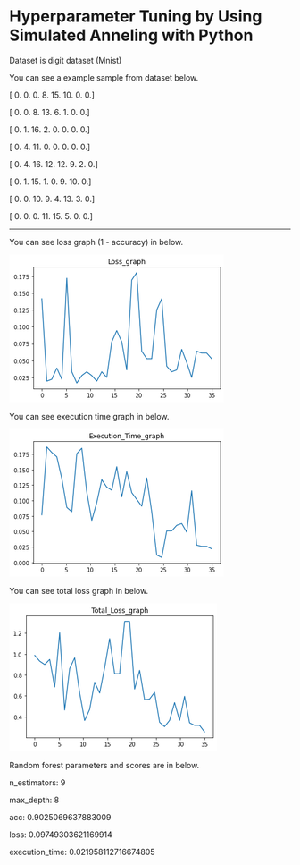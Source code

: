 # Hyperparameter Tuning by Using Simulated Anneling with Python

Dataset is digit dataset (Mnist)

You can see a example sample from dataset below.

[ 0.  0.  0.  8. 15. 10.  0.  0.]

[ 0.  0.  8. 13.  6.  1.  0.  0.]

[ 0.  1. 16.  2.  0.  0.  0.  0.]

[ 0.  4. 11.  0.  0.  0.  0.  0.]

[ 0.  4. 16. 12. 12.  9.  2.  0.]

[ 0.  1. 15.  1.  0.  9. 10.  0.]

[ 0.  0. 10.  9.  4. 13.  3.  0.]

[ 0.  0.  0. 11. 15.  5.  0.  0.]

---

You can see loss graph (1 - accuracy) in below.

<img src="/resources/loss_graph.png?raw=true"/>


You can see execution time graph in below.

<img src="/resources/execution_time_graph.png?raw=true"/>


You can see total loss graph in below.

<img src="/resources/total_loss_graph.png?raw=true"/>


Random forest parameters and scores are in below.

n_estimators:  9

max_depth:  8

acc:  0.9025069637883009

loss:  0.09749303621169914

execution_time:  0.021958112716674805
